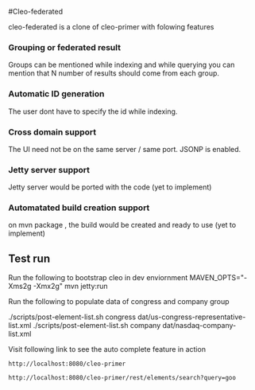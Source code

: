 #Cleo-federated

cleo-federated is a clone of cleo-primer with folowing features

### Grouping or federated result
Groups can be mentioned while indexing and while querying you can mention that N number of results should come from each group.
### Automatic ID generation
The user dont have to specify the id while indexing.
### Cross domain support
The UI need not be on the same server / same port. JSONP is enabled.
### Jetty server support
Jetty server would be ported with the code    (yet to implement)
### Automatated build creation support
on mvn package , the build would be created and ready to use (yet to implement)

## Test run
Run the following to bootstrap cleo in dev enviornment
MAVEN_OPTS="-Xms2g -Xmx2g" mvn jetty:run

Run the following to populate data of congress and company group

   ./scripts/post-element-list.sh congress dat/us-congress-representative-list.xml 
   ./scripts/post-element-list.sh company dat/nasdaq-company-list.xml

Visit following link to see the auto complete feature in action

    http://localhost:8080/cleo-primer

    http://localhost:8080/cleo-primer/rest/elements/search?query=goo
